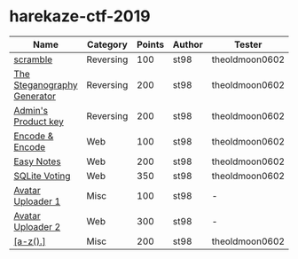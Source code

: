 # harekaze-ctf-2019

|Name|Category|Points|Author|Tester|Solves|
|----|--------|------|------|------|------|
|[scramble](scramble/README.md)|Reversing|100|st98|theoldmoon0602|68|
|[The Steganography Generator](the_steganography_generator/README.md)|Reversing|200|st98|theoldmoon0602|10|
|[Admin's Product key](admins_product_key/README.md)|Reversing|200|st98|theoldmoon0602|8|
|[Encode & Encode](encode_and_encode/README.md)|Web|100|st98|theoldmoon0602|54|
|[Easy Notes](easy_notes/README.md)|Web|200|st98|theoldmoon0602|10|
|[SQLite Voting](sqlite_voting/README.md)|Web|350|st98|theoldmoon0602|3|
|[Avatar Uploader 1](avatar_uploader_1/README.md)|Misc|100|st98|-|52|
|[Avatar Uploader 2](avatar_uploader_2/README.md)|Web|300|st98|-|11|
|[[a-z().]](a-z/README.md)|Misc|200|st98|theoldmoon0602|36|